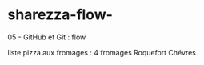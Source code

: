 # sharezza-flow-
05 - GitHub et Git : flow

liste pizza aux fromages :
  4 fromages
  Roquefort
  Chévres
